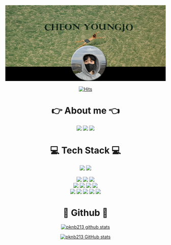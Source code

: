 <div align="center">

  <img src="https://github.com/pknb213/pknb213/blob/main/new1.png">

  [![Hits](https://hits.seeyoufarm.com/api/count/incr/badge.svg?url=https%3A%2F%2Fgithub.com%2Fpknb213&count_bg=%2325B27B&title_bg=%231B5E3D&icon=github.svg&icon_color=%23FFFFFF&title=Welcome&edge_flat=false)](https://hits.seeyoufarm.com)
  # 👉 About me 👈

  <a href="https://www.instagram.com/cheonyj" target="_blank"><img src="https://img.shields.io/badge/Instagram-ff69b4?style=flat&logo=Instagram&logoColor=ffffff" height=50px/></a>
  <a href="https://www.notion.so/youngjo/f4fe084fe6554b5fbc0fa230f792fef6" target="_blank"><img src="https://img.shields.io/badge/Notion-inactive?style=flat&logo=Notion&logoColor=ffffff" height=50px/></a>
  <a href="mailto:pknb213@naver.com" target="_blank"><img src="https://img.shields.io/badge/E--mail-green?style=flat&logo=Naver&logoColor=ffffff" height=50px/></a>

  # 💻 Tech Stack 💻
  
 <img src="https://img.shields.io/badge/Back--End Developer-red?style=flat" height=30px/>
 <img src="https://img.shields.io/badge/Data Engineer-red?style=flat" height=30px/>
 </br>
 </br>

 <img src="https://img.shields.io/badge/Python-red?style=flat&logo=Python&logoColor=ffffff" height=30px/>
 <img src="https://img.shields.io/badge/Kotlin-blueviolet?style=flat&logo=Kotlin&logoColor=ffffff" height=30px/>
 <img src="https://img.shields.io/badge/Typescript-blue?style=flat&logo=Typescript&logoColor=ffffff" height=30px/>
 </br>
 <img src="https://img.shields.io/badge/FastAPI-success?style=flat&logo=FastAPI&logoColor=ffffff" height=30px/>
 <img src="https://img.shields.io/badge/Flask-success?style=flat&logo=Flask&logoColor=ffffff" height=30px/>
 <img src="https://img.shields.io/badge/SpringWebflux-success?style=flat&logo=Spring&logoColor=ffffff" height=30px/>   
 <img src="https://img.shields.io/badge/Reactor-brightgreen?style=flat&logo=React&logoColor=ffffff" height=30px/>
 </br>
  
 <img src="https://img.shields.io/badge/Elastic Stack-yellow?style=flat&logo=ElasticStack&logoColor=ffffff" height=30px/>
 <img src="https://img.shields.io/badge/Kafka-blueviolet?style=flat&logo=ApacheKafka&logoColor=ffffff" height=30px/>
 <img src="https://img.shields.io/badge/Spark-important?style=flat&logo=ApacheSpark&logoColor=ffffff" height=30px/>
 <img src="https://img.shields.io/badge/HDFS-green?style=flat&logo=ApacheHadoop&logoColor=ffffff" height=30px/>
 <img src="https://img.shields.io/badge/AWS-orange?style=flat&logo=AmazonAWS&logoColor=ffffff" height=30px/>
  
  # 🤔 Github 🤔

  [![pknb213 github stats](https://github-readme-stats.vercel.app/api/top-langs/?username=pknb213&show_icons=true&hide_border=false&icon_color=004386&layout=compact&theme=gruvbox&hide=html,css,scss,js,jupyter%20notebook)](https://github.com/pknb213?tab=repositories)
  
  [![pknb213 GitHub stats](https://github-readme-stats.vercel.app/api?username=pknb213&show_icons=true&count_private=true&theme=gruvbox&hide=prs,issues,contribs&width=100px)](https://github.com/pknb213?tab=repositories)
 
</div>
<!--
**pknb213/pknb213** is a ✨ _special_ ✨ repository because its `README.md` (this file) appears on your GitHub profile.

Here are some ideas to get you started:

- 🔭 I’m currently working on ...
- 🌱 I’m currently learning ...
- 👯 I’m looking to collaborate on ...
- 🤔 I’m looking for help with ...
- 💬 Ask me about ...
- 📫 How to reach me: ...
- 😄 Pronouns: ...
- ⚡ Fun fact
-->

